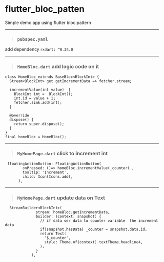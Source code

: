 # flutter_bloc_patten
Simple demo app using flutter bloc pattern 

***
> ### `pubspec.yaml`
add dependency 
`rxdart: ^0.24.0`


***


> ### `HomeBloc.dart`  add logic code on it
```
class HomeBloc extends BaseBloc<BlockInt> {
  Stream<BlockInt> get getIncrementData => fetcher.stream;

  incrementValue(int value)  {
    BlockInt int =  BlockInt();
    int.id = value + 1;
    fetcher.sink.add(int);
  }

  @override
  dispose() {
    return super.dispose();
  }
}
final homeBloc = HomeBloc();
```
***
> ### `MyHomePage.dart`  click to increment int
```
 floatingActionButton: FloatingActionButton(
        onPressed: ()=> homeBloc.incrementValue(_counter) ,
        tooltip: 'Increment',
        child: Icon(Icons.add),
      ),
```
***
> ### `MyHomePage.dart` update data on Text
```
  StreamBuilder<BlockInt>(
              stream: homeBloc.getIncrementData,
              builder: (context, snapshot) {
                // if data ser data to counter variable  the increment data
                if(snapshot.hasData) _counter = snapshot.data.id;
                return Text(
                  '$_counter',
                  style: Theme.of(context).textTheme.headline4,
                );
              }
            ), 
```

